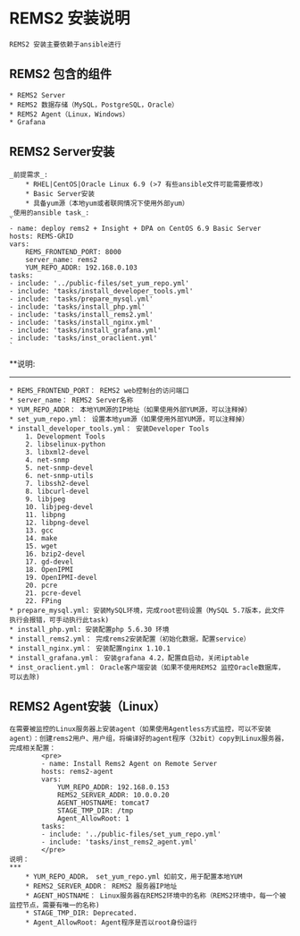 # REMS2 安装说明
    REMS2 安装主要依赖于ansible进行
## REMS2 包含的组件
    * REMS2 Server
    * REMS2 数据存储（MySQL，PostgreSQL，Oracle）
    * REMS2 Agent（Linux，Windows）
    * Grafana
## REMS2 Server安装
    _前提需求_:
        * RHEL|CentOS|Oracle Linux 6.9 (>7 有些ansible文件可能需要修改)
        * Basic Server安装
        * 具备yum源（本地yum或者联网情况下使用外部yum）
    _使用的ansible task_:
    `
    - name: deploy rems2 + Insight + DPA on CentOS 6.9 Basic Server
    hosts: REMS-GRID
    vars:
        REMS_FRONTEND_PORT: 8000
        server_name: rems2         
        YUM_REPO_ADDR: 192.168.0.103
    tasks:
    - include: '../public-files/set_yum_repo.yml'
    - include: 'tasks/install_developer_tools.yml'    
    - include: 'tasks/prepare_mysql.yml'
    - include: 'tasks/install_php.yml' 
    - include: 'tasks/install_rems2.yml'   
    - include: 'tasks/install_nginx.yml'     
    - include: 'tasks/install_grafana.yml'   
    - include: 'tasks/inst_oraclient.yml'  
    `
**说明:
***
    * REMS_FRONTEND_PORT： REMS2 web控制台的访问端口
    * server_name： REMS2 Server名称
    * YUM_REPO_ADDR： 本地YUM源的IP地址（如果使用外部YUM源，可以注释掉）
    * set_yum_repo.yml： 设置本地yum源（如果使用外部YUM源，可以注释掉）
    * install_developer_tools.yml： 安装Developer Tools
        1. Development Tools
        2. libselinux-python
        3. libxml2-devel
        4. net-snmp
        5. net-snmp-devel
        6. net-snmp-utils
        7. libssh2-devel
        8. libcurl-devel
        9. libjpeg
        10. libjpeg-devel
        11. libpng
        12. libpng-devel
        13. gcc
        14. make
        15. wget
        16. bzip2-devel
        17. gd-devel
        18. OpenIPMI
        19. OpenIPMI-devel
        20. pcre
        21. pcre-devel
        22. FPing
    * prepare_mysql.yml: 安装MySQL环境，完成root密码设置（MySQL 5.7版本，此文件执行会报错，可手动执行此task)
    * install_php.yml: 安装配置php 5.6.30 环境
    * install_rems2.yml： 完成rems2安装配置（初始化数据，配置service）
    * install_nginx.yml： 安装配置nginx 1.10.1
    * install_grafana.yml： 安装grafana 4.2，配置自启动，关闭iptable
    * inst_oraclient.yml： Oracle客户端安装（如果不使用REMS2 监控Oracle数据库，可以去除)

## REMS2 Agent安装（Linux）
    在需要被监控的Linux服务器上安装agent（如果使用Agentless方式监控，可以不安装agent）：创建rems2用户、用户组，将编译好的agent程序（32bit）copy到Linux服务器，完成相关配置：
            <pre>
            - name: Install Rems2 Agent on Remote Server
            hosts: rems2-agent 
            vars:
                YUM_REPO_ADDR: 192.168.0.153
                REMS2_SERVER_ADDR: 10.0.0.20  
                AGENT_HOSTNAME: tomcat7
                STAGE_TMP_DIR: /tmp
                Agent_AllowRoot: 1
            tasks:
            - include: '../public-files/set_yum_repo.yml'
            - include: 'tasks/inst_rems2_agent.yml'  
            </pre>
    说明：
    ***
        * YUM_REPO_ADDR， set_yum_repo.yml 如前文，用于配置本地YUM
        * REMS2_SERVER_ADDR： REMS2 服务器IP地址
        * AGENT_HOSTNAME： Linux服务器在REMS2环境中的名称（REMS2环境中，每一个被监控节点，需要有唯一的名称)
        * STAGE_TMP_DIR: Deprecated.
        * Agent_AllowRoot: Agent程序是否以root身份运行

